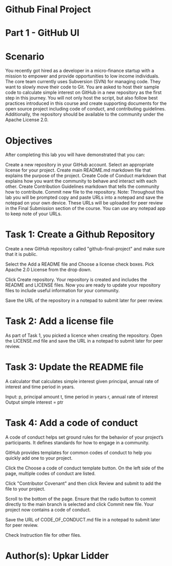 # Github Final Project

# Part 1 - GitHub UI
# Scenario

You recently got hired as a developer in a micro-finance startup with a mission to empower and provide opportunities to low income individuals. The core team currently uses Subversion (SVN) for managing code. They want to slowly move their code to Git. You are asked to host their sample code to calculate simple interest on GitHub in a new repository as the first step in this journey. You will not only host the script, but also follow best practices introduced in this course and create supporting documents for the open source project including code of conduct, and contributing guidelines. Additionally, the repository should be available to the community under the Apache License 2.0.

# Objectives
After completing this lab you will have demonstrated that you can:

Create a new repository in your GitHub account. Select an appropriate license for your project. Create main README.md markdown file that explains the purpose of the project. Create Code of Conduct markdown that explains how you want the community to behave and interact with each other. Create Contribution Guidelines markdown that tells the community how to contribute. Commit new file to the repository. Note: Throughout this lab you will be prompted copy and paste URLs into a notepad and save the notepad on your own device. These URLs will be uploaded for peer review in the Final Submission section of the course. You can use any notepad app to keep note of your URLs.

# Task 1: Create a Github Repository
Create a new GitHub repository called "github-final-project" and make sure that it is public.

Select the Add a README file and Choose a license check boxes. Pick Apache 2.0 License from the drop down.

Click Create repository. Your repository is created and includes the README and LICENSE files. Now you are ready to update your repository files to include useful information for your community.

Save the URL of the repository in a notepad to submit later for peer review.

# Task 2: Add a license file
As part of Task 1, you picked a licence when creating the repository. Open the LICENSE.md file and save the URL in a notepad to submit later for peer review.

# Task 3: Update the README file
A calculator that calculates simple interest given principal, annual rate of interest and time period in years.

Input: p, principal amount t, time period in years r, annual rate of interest Output simple interest = ptr

# Task 4: Add a code of conduct
A code of conduct helps set ground rules for the behavior of your project’s participants. It defines standards for how to engage in a community.

GitHub provides templates for common codes of conduct to help you quickly add one to your project.

Click the Choose a code of conduct template button. On the left side of the page, multiple codes of conduct are listed.

Click "Contributor Covenant" and then click Review and submit to add the file to your project.

Scroll to the bottom of the page. Ensure that the radio button to commit directly to the main branch is selected and click Commit new file. Your project now contains a code of conduct.

Save the URL of CODE_OF_CONDUCT.md file in a notepad to submit later for peer review.

Check Instruction file for other files.

# Author(s): Upkar Lidder
